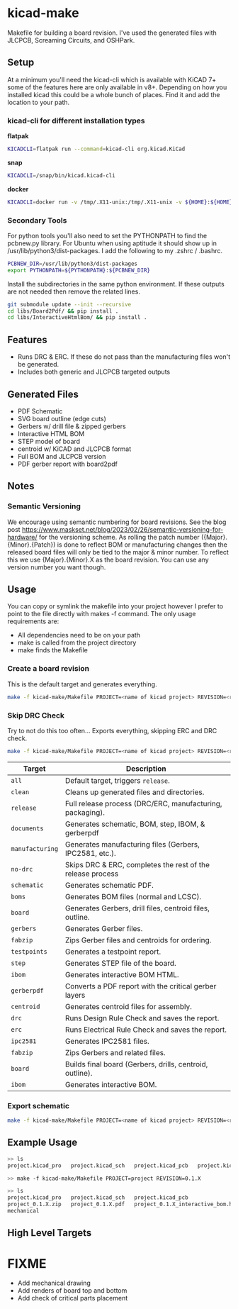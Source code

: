 # kicad-make

Makefile for building a board revision. I've used the generated files with JLCPCB, Screaming Circuits, and OSHPark.

## Setup
At a minimum you'll need the kicad-cli which is available with KiCAD 7+ some of the features here are only available
in v8+. Depending on how you installed kicad this could be a whole bunch of places. Find it and add the location
to your path.

### kicad-cli for different installation types
**flatpak**

```bash
KICADCLI=flatpak run --command=kicad-cli org.kicad.KiCad
```

**snap**
```bash
KICADCLI=/snap/bin/kicad.kicad-cli
```

**docker**
```bash
KICADCLI=docker run -v /tmp/.X11-unix:/tmp/.X11-unix -v ${HOME}:${HOME} -it --rm -e DISPLAY=:0 --name kicad-cli kicad/kicad:8.0 kicad-cli
```

### Secondary Tools
For python tools you'll also need to set the PYTHONPATH to find the pcbnew.py library.
For Ubuntu when using aptitude it should show up in /usr/lib/python3/dist-packages.
I add the following to my .zshrc / .bashrc.

```sh
PCBNEW_DIR=/usr/lib/python3/dist-packages
export PYTHONPATH=${PYTHONPATH}:${PCBNEW_DIR}
```

Install the subdirectories in the same python environment. If these outputs are not
needed then remove the related lines.

```sh
git submodule update --init --recursive
cd libs/Board2Pdf/ && pip install .
cd libs/InteractiveHtmlBom/ && pip install .
```

## Features
+ Runs DRC & ERC. If these do not pass than the manufacturing files won't be generated.
+ Includes both generic and JLCPCB targeted outputs

## Generated Files
+ PDF Schematic
+ SVG board outline (edge cuts)
+ Gerbers w/ drill file & zipped gerbers
+ Interactive HTML BOM
+ STEP model of board
+ centroid w/ KiCAD and JLCPCB format
+ Full BOM and JLCPCB version
+ PDF gerber report with board2pdf

## Notes
### Semantic Versioning
We encourage using semantic numbering for board revisions. See the blog post <https://www.maskset.net/blog/2023/02/26/semantic-versioning-for-hardware/> for the versioning scheme.
As rolling the patch number ({Major}.{Minor}.{Patch}) is done to reflect BOM or manufacturing changes then the released board files will only be tied to the major & minor number. To reflect this we use {Major}.{Minor}.X as the board revision. You can use any version number you want though.

## Usage

You can copy or symlink the makefile into your project however I prefer to point to the file directly with makes -f command.
The only usage requirements are:

+ All dependencies need to be on your path
+ make is called from the project directory
+ make finds the Makefile

### Create a board revision
This is the default target and generates everything.
```bash
make -f kicad-make/Makefile PROJECT=<name of kicad project> REVISION=<revision number>
```

### Skip DRC Check
Try to not do this too often... Exports everything, skipping ERC and DRC check.

```bash
make -f kicad-make/Makefile PROJECT=<name of kicad project> REVISION=<revision number> no-drc
```

| **Target**      | **Description**                                           |
| --------------- | --------------------------------------------------------- |
| `all`           | Default target, triggers `release`.                       |
| `clean`         | Cleans up generated files and directories.                |
| `release`       | Full release process (DRC/ERC, manufacturing, packaging). |
| `documents`     | Generates schematic, BOM, step, IBOM, & gerberpdf         |
| `manufacturing` | Generates manufacturing files (Gerbers, IPC2581, etc.).   |
| `no-drc`        | Skips DRC & ERC, completes the rest of the release process |
| `schematic`     | Generates schematic PDF.                                  |
| `boms`          | Generates BOM files (normal and LCSC).                    |
| `board`         | Generates Gerbers, drill files, centroid files, outline.  |
| `gerbers`       | Generates Gerber files.                                   |
| `fabzip`        | Zips Gerber files and centroids for ordering.         |
| `testpoints`    | Generates a testpoint report.                             |
| `step`          | Generates STEP file of the board.                |
| `ibom`          | Generates interactive BOM HTML.                           |
| `gerberpdf`     | Converts a PDF report with the critical gerber layers     |
| `centroid`      | Generates centroid files for assembly.                    |
| `drc`           | Runs Design Rule Check and saves the report.              |
| `erc`           | Runs Electrical Rule Check and saves the report.          |
| `ipc2581`       | Generates IPC2581 files.                                  |
| `fabzip`        | Zips Gerbers and related files.                           |
| `board`         | Builds final board (Gerbers, drills, centroid, outline).  |
| `ibom`          | Generates interactive BOM.                                |


### Export schematic
```bash
make -f kicad-make/Makefile PROJECT=<name of kicad project> REVISION=<revision number> schematic
```


## Example Usage
```bash
>> ls
project.kicad_pro   project.kicad_sch   project.kicad_pcb   project.kicad_prl

>> make -f kicad-make/Makefile PROJECT=project REVISION=0.1.X

>> ls
project.kicad_pro   project.kicad_sch   project.kicad_pcb                   project.kicad_prl
project_0.1.X.zip   project_0.1.X.pdf   project_0.1.X_interactive_bom.html  fab
mechanical
```

## High Level Targets


# FIXME
+ Add mechanical drawing
+ Add renders of board top and bottom
+ Add check of critical parts placement
